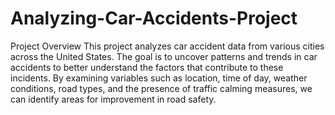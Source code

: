 # Analyzing-Car-Accidents-Project
Project Overview
This project analyzes car accident data from various cities across the United States. The goal is to uncover patterns and trends in car accidents to better understand the factors that contribute to these incidents. By examining variables such as location, time of day, weather conditions, road types, and the presence of traffic calming measures, we can identify areas for improvement in road safety.
